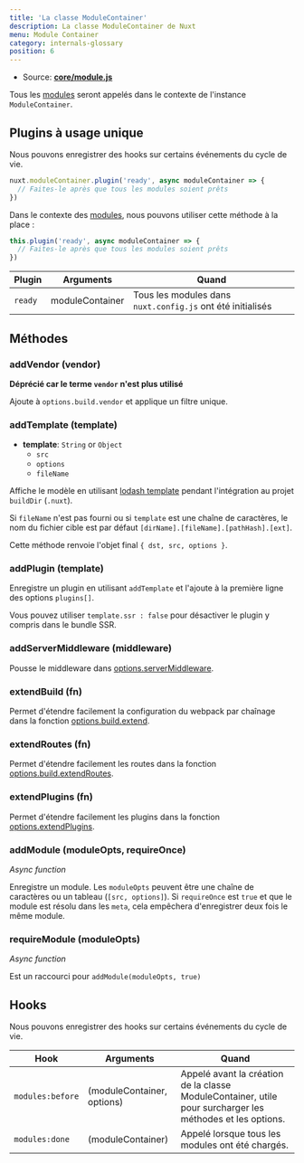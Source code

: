 ```yaml
---
title: 'La classe ModuleContainer'
description: La classe ModuleContainer de Nuxt 
menu: Module Container
category: internals-glossary
position: 6
---
```


- Source: **[core/module.js](https://github.com/nuxt/nuxt.js/blob/dev/packages/core/src/module.js)**

Tous les [modules](/guides/directory-structure/modules) seront appelés dans le contexte de l'instance `ModuleContainer`.

## Plugins à usage unique

Nous pouvons enregistrer des hooks sur certains événements du cycle de vie.

```js
nuxt.moduleContainer.plugin('ready', async moduleContainer => {
  // Faites-le après que tous les modules soient prêts
})
```

Dans le contexte des [modules](/guides/directory-structure/modules), nous pouvons utiliser cette méthode à la place :

```js
this.plugin('ready', async moduleContainer => {
  // Faites-le après que tous les modules soient prêts
})
```

| Plugin | Arguments | Quand |
| --- | --- | --- |
| `ready` | moduleContainer | Tous les modules dans `nuxt.config.js` ont été initialisés |

## Méthodes

### addVendor (vendor)

**Déprécié car le terme `vendor` n'est plus utilisé**

Ajoute à `options.build.vendor` et applique un filtre unique.

### addTemplate (template)

- **template**: `String` or `Object`
  - `src`
  - `options`
  - `fileName`

Affiche le modèle en utilisant [lodash template](https://lodash.com/docs/4.17.4#template) pendant l'intégration au projet `buildDir` (`.nuxt`).

Si `fileName` n'est pas fourni ou si `template` est une chaîne de caractères, le nom du fichier cible est par défaut `[dirName].[fileName].[pathHash].[ext]`.

Cette méthode renvoie l'objet final `{ dst, src, options }`.

### addPlugin (template)

Enregistre un plugin en utilisant `addTemplate` et l'ajoute à la première ligne des options `plugins[]`.

Vous pouvez utiliser `template.ssr : false` pour désactiver le plugin y compris dans le bundle SSR.

### addServerMiddleware (middleware)

Pousse le middleware dans [options.serverMiddleware](/guides/configuration-glossary/configuration-servermiddleware).

### extendBuild (fn)

Permet d'étendre facilement la configuration du webpack par chaînage dans la fonction [options.build.extend](/guides/configuration-glossary/configuration-build#extend).

### extendRoutes (fn)

Permet d'étendre facilement les routes dans la fonction [options.build.extendRoutes](/guides/configuration-glossary/configuration-router#extendroutes).

### extendPlugins (fn)

Permet d'étendre facilement les plugins dans la fonction [options.extendPlugins](/guides/configuration-glossary/configuration-extend-plugins).

### addModule (moduleOpts, requireOnce)

_Async function_

Enregistre un module. Les `moduleOpts` peuvent être une chaîne de caractères ou un tableau (`[src, options]`). Si `requireOnce` est `true` et que le module est résolu dans les `meta`, cela empêchera d'enregistrer deux fois le même module.

### requireModule (moduleOpts)

_Async function_

Est un raccourci pour `addModule(moduleOpts, true)`

## Hooks

Nous pouvons enregistrer des hooks sur certains événements du cycle de vie.

| Hook | Arguments | Quand |
| --- | --- | --- |
| `modules:before` | (moduleContainer, options) | Appelé avant la création de la classe ModuleContainer, utile pour surcharger les méthodes et les options. |
| `modules:done` | (moduleContainer) | Appelé lorsque tous les modules ont été chargés. |
